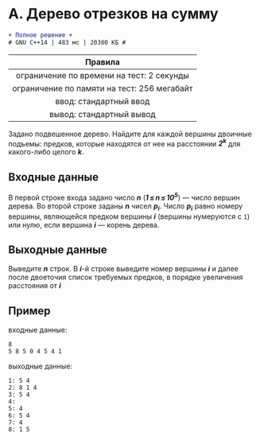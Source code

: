 # A. Дерево отрезков на сумму

```diff
+ Полное решение +
# GNU C++14 | 483 мс | 20380 КБ #
```

| Правила                                     	|
|:---------------------------------------------:|
| ограничение по времени на тест: 2 секунды     |
| ограничение по памяти на тест: 256 мегабайт   |
| ввод: стандартный ввод                        |
| вывод: стандартный вывод                      |

Задано подвешенное дерево. Найдите для каждой вершины двоичные подъемы: предков, которые находятся от нее на расстоянии ***2<sup>k</sup>*** для какого-либо целого ***k***.

## Входные данные
В первой строке входа задано число ***n*** (***1 ≤ n ≤ 10<sup>5</sup>***) — число вершин дерева. Во второй строке заданы ***n*** чисел ***p<sub>i</sub>***. Число ***p<sub>i</sub>*** равно номеру вершины, являющейся предком вершины ***i*** (вершины нумеруются с `1`) или нулю, если вершина ***i*** — корень дерева.

## Выходные данные
Выведите ***n*** строк. В ***i***-й строке выведите номер вершины ***i*** и далее после двоеточия список требуемых предков, в порядке увеличения расстояния от ***i***

## Пример
входные данные:
```
8
5 8 5 0 4 5 4 1
```
выходные данные:
```
1: 5 4 
2: 8 1 4 
3: 5 4 
4: 
5: 4 
6: 5 4 
7: 4 
8: 1 5 
```
